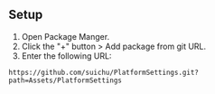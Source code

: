 ## Setup
1. Open Package Manger.
2. Click the "+" button > Add package from git URL.
3. Enter the following URL:

```
https://github.com/suichu/PlatformSettings.git?path=Assets/PlatformSettings
```
